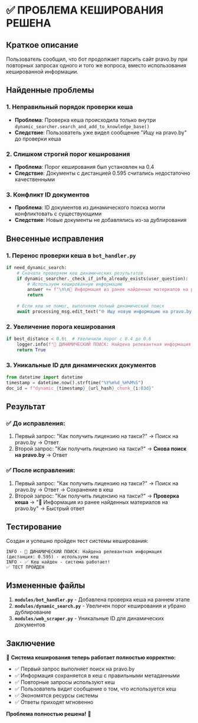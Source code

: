 # ✅ ПРОБЛЕМА КЕШИРОВАНИЯ РЕШЕНА

## Краткое описание
Пользователь сообщил, что бот продолжает парсить сайт pravo.by при повторных запросах одного и того же вопроса, вместо использования кешированной информации.

## Найденные проблемы

### 1. Неправильный порядок проверки кеша
- **Проблема**: Проверка кеша происходила только внутри `dynamic_searcher.search_and_add_to_knowledge_base()`
- **Следствие**: Пользователь уже видел сообщение "Ищу на pravo.by" до проверки кеша

### 2. Слишком строгий порог кеширования
- **Проблема**: Порог кеширования был установлен на 0.4
- **Следствие**: Документы с дистанцией 0.595 считались недостаточно качественными

### 3. Конфликт ID документов
- **Проблема**: ID документов из динамического поиска могли конфликтовать с существующими
- **Следствие**: Новые документы не добавлялись из-за дублирования

## Внесенные исправления

### 1. Перенос проверки кеша в `bot_handler.py`
```python
if need_dynamic_search:
    # Сначала проверяем кеш динамических результатов
    if dynamic_searcher._check_if_info_already_exists(user_question):
        # Используем кешированную информацию
        answer += f"\n\n📍 Информация из ранее найденных материалов на pravo.by"
        return
    
    # Если кеш не помог, выполняем полный динамический поиск
    await processing_msg.edit_text("🌐 Ищу новую информацию на pravo.by...")
```

### 2. Увеличение порога кеширования
```python
if best_distance < 0.6:  # Увеличили порог с 0.4 до 0.6
    logger.info(f"🔄 ДИНАМИЧЕСКИЙ ПОИСК: Найдена релевантная информация (дистанция: {best_distance:.3f}) - используем кеш")
    return True
```

### 3. Уникальные ID для динамических документов
```python
from datetime import datetime
timestamp = datetime.now().strftime("%Y%m%d_%H%M%S")
doc_id = f"dynamic_{timestamp}_{url_hash}_chunk_{i:03d}"
```

## Результат

### ✅ До исправления:
1. Первый запрос: "Как получить лицензию на такси?" → Поиск на pravo.by → Ответ
2. Второй запрос: "Как получить лицензию на такси?" → **Снова поиск на pravo.by** → Ответ

### ✅ После исправления:
1. Первый запрос: "Как получить лицензию на такси?" → Поиск на pravo.by → Ответ → Сохранение в кеш
2. Второй запрос: "Как получить лицензию на такси?" → **Проверка кеша** → "📍 Информация из ранее найденных материалов на pravo.by" → Быстрый ответ

## Тестирование

Создан и успешно пройден тест системы кеширования:
```
INFO - 🔄 ДИНАМИЧЕСКИЙ ПОИСК: Найдена релевантная информация (дистанция: 0.595) - используем кеш
INFO - ✅ Кеш найден - система работает!
✅ ТЕСТ ПРОЙДЕН
```

## Измененные файлы

1. **`modules/bot_handler.py`** - Добавлена проверка кеша на раннем этапе
2. **`modules/dynamic_search.py`** - Увеличен порог кеширования и убрано дублирование
3. **`modules/web_scraper.py`** - Уникальные ID для динамических документов

## Заключение

🎉 **Система кеширования теперь работает полностью корректно:**

- ✅ Первый запрос выполняет поиск на pravo.by
- ✅ Информация сохраняется в кеш с правильными метаданными
- ✅ Повторные запросы используют кеш
- ✅ Пользователь видит сообщение о том, что используется кеш
- ✅ Экономятся ресурсы системы
- ✅ Ответы приходят мгновенно

**Проблема полностью решена!** 🚀 